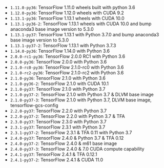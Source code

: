 * `1.11.0-py36`: TensorFlow 1.11.0 wheels built with python 3.6
* `1.12.0-py36`: TensorFlow 1.12.0 wheels with CUDA 9.2
* `1.13.1-py36`: TensorFlow 1.13.1 wheels with CUDA 10.0
* `1.13.1-py36-2`: TensorFlow 1.13.1 wheels with CUDA 10.0 and bump anaconda3 base image version to 5.3.0 
* `1.13.1-py37`: TensorFlow 1.13.1 with Python 3.7.0 and bump anaconda3 base image version to 5.3.0 
* `1.13.1-py37-2`: TensorFlow 1.13.1 with Python 3.7.3
* `1.14.0-py36`: TensorFlow 1.14.0 with Python 3.6
* `2.0.0-rc1-py36`: TensorFlow 2.0.0 RC1 with Python 3.6
* `2.0.0-py36`: TensorFlow 2.0.0 with Python 3.6
* `2.1.0-rc0-py36`: TensorFlow 2.1.0-rc0 with Python 3.6
* `2.1.0-rc2-py36`: TensorFlow 2.1.0-rc2 with Python 3.6
* `2.1.0-py36`: TensorFlow 2.1.0 with Python 3.6
* `2.1.0-py36-2`: TensorFlow 2.1.0 with CUDA 10.1
* `2.1.0-py37`: TensorFlow 2.1.0 with Python 3.7
* `2.1.0-py37-2`: TensorFlow 2.1.0 with Python 3.7 & DLVM base image
* `2.1.0-py37-3`: TensorFlow 2.1.0 with Python 3.7, DLVM base image, tensorflow-gcs-config
* `2.2.0-py37`: TensorFlow 2.2.0 with Python 3.7
* `2.2.0-py37-2`: TensorFlow 2.2.0 with Python 3.7 & TFA
* `2.3.0-py37`: TensorFlow 2.3.0 with Python 3.7
* `2.3.1-py37`: TensorFlow 2.3.1 with Python 3.7
* `2.3.1-py37-2`: TensorFlow 2.3.1 & TFA 0.11 with Python 3.7
* `2.4.0-py37`: TensorFlow 2.4.0 & Python 3.7 & TFA 0.12
* `2.4.0-py37-2`: TensorFlow 2.4.0 & m61 base image
* `2.4.0-py37-3`: TensorFlow 2.4.0 & 7.0 CUDA compute capability
* `2.4.1-py37`: TensorFlow 2.4.1 & TFA 0.12.1
* `2.4.1-py37-2`: TensorFlow 2.4.1 & CUDA 11.0